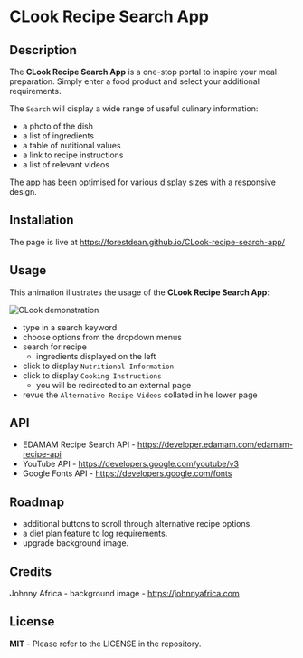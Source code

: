 # CLook Recipe Search App


## Description
	
The **CLook Recipe Search App** is a one-stop portal to inspire your meal preparation. Simply enter a food product and select your additional requirements.     

The `Search` will display a wide range of useful culinary information:
- a photo of the dish
- a list of ingredients
- a table of nutitional values
- a link to recipe instructions
- a list of relevant videos


The app has been optimised for various display sizes with a responsive design.

	
## Installation
	
The page is live at https://forestdean.github.io/CLook-recipe-search-app/


	
## Usage
	   
This animation illustrates the usage of the **CLook Recipe Search App**:        


![CLook demonstration](./images/CLook-demonstration.gif)      

- type in a search keyword
- choose options from the dropdown menus
- search for recipe
  - ingredients displayed on the left
- click to display `Nutritional Information`
- click to display `Cooking Instructions`
  - you will be redirected to an external page
- revue the `Alternative Recipe Videos` collated in he lower page



	
## API
- EDAMAM Recipe Search API - https://developer.edamam.com/edamam-recipe-api       
- YouTube API - https://developers.google.com/youtube/v3       
- Google Fonts API - https://developers.google.com/fonts          

## Roadmap
- additional buttons to scroll through alternative recipe options.
- a diet plan feature to log requirements. 
- upgrade background image. 

## Credits
Johnny Africa - background image - https://johnnyafrica.com


 





## License
	
**MIT** - Please refer to the LICENSE in the repository.
